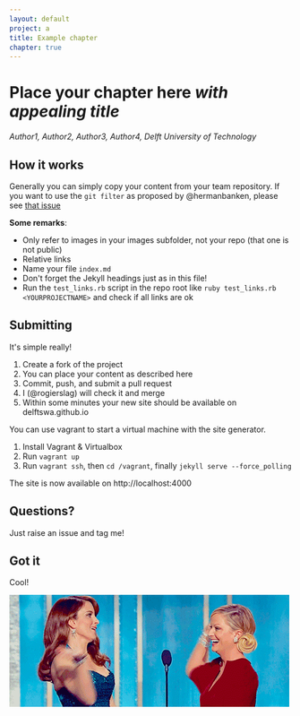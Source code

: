 ```yaml
---
layout: default
project: a
title: Example chapter
chapter: true
---
```


# Place your chapter here _with appealing title_

*Author1, Author2, Author3, Author4, Delft University of Technology*

## How it works

Generally you can simply copy your content from your team repository.
If you want to use the `git filter` as proposed by @hermanbanken, please see [that issue](https://github.com/delftswa2014/course-info-2015/issues/124)


__Some remarks__:

- Only refer to images in your images subfolder, not your repo (that one is not public)
- Relative links
- Name your file `index.md`
- Don't forget the Jekyll headings just as in this file!
- Run the `test_links.rb` script in the repo root like `ruby test_links.rb <YOURPROJECTNAME>` and check if all links are ok

## Submitting

It's simple really!

1. Create a fork of the project
1. You can place your content as described here
1. Commit, push, and submit a pull request
1. I (@rogierslag) will check it and merge
1. Within some minutes your new site should be available on delftswa.github.io

You can use vagrant to start a virtual machine with the site generator.

1. Install Vagrant & Virtualbox
1. Run `vagrant up`
1. Run `vagrant ssh`, then `cd /vagrant`, finally `jekyll serve --force_polling`

The site is now available on http://localhost:4000

## Questions?

Just raise an issue and tag me!

## Got it

Cool!

![high five](images/got-it.gif)
